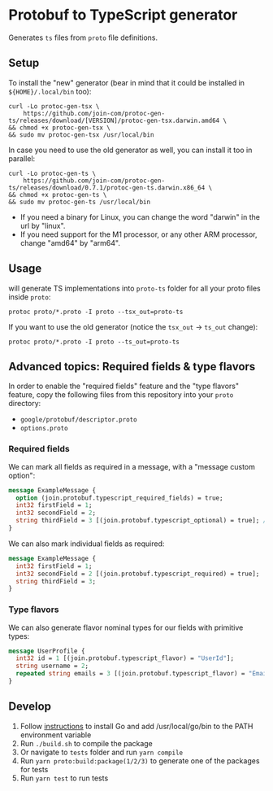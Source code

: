 # Protobuf to TypeScript generator

Generates `ts` files from `proto` file definitions.

## Setup

To install the "new" generator (bear in mind that it could be installed in `${HOME}/.local/bin` too):
```
curl -Lo protoc-gen-tsx \
    https://github.com/join-com/protoc-gen-ts/releases/download/[VERSION]/protoc-gen-tsx.darwin.amd64 \
&& chmod +x protoc-gen-tsx \
&& sudo mv protoc-gen-tsx /usr/local/bin
```

In case you need to use the old generator as well, you can install it too in parallel:
```
curl -Lo protoc-gen-ts \
    https://github.com/join-com/protoc-gen-ts/releases/download/0.7.1/protoc-gen-ts.darwin.x86_64 \
&& chmod +x protoc-gen-ts \
&& sudo mv protoc-gen-ts /usr/local/bin
```

- If you need a binary for Linux, you can change the word "darwin" in the url by "linux".
- If you need support for the M1 processor, or any other ARM processor, change "amd64" by "arm64".

## Usage

will generate TS implementations into `proto-ts` folder for all your proto files inside `proto`:
```
protoc proto/*.proto -I proto --tsx_out=proto-ts
```

If you want to use the old generator (notice the `tsx_out` -> `ts_out` change):
```
protoc proto/*.proto -I proto --ts_out=proto-ts
```

## Advanced topics: Required fields & type flavors

In order to enable the "required fields" feature and the "type flavors" feature,
copy the following files from this repository into your `proto` directory:
- `google/protobuf/descriptor.proto`
- `options.proto`

### Required fields

We can mark all fields as required in a message, with a "message custom option":
```proto
message ExampleMessage {
  option (join.protobuf.typescript_required_fields) = true;
  int32 firstField = 1;
  int32 secondField = 2;
  string thirdField = 3 [(join.protobuf.typescript_optional) = true]; // We can mark fields as optional
}
```

We can also mark individual fields as required:
```proto
message ExampleMessage {
  int32 firstField = 1;
  int32 secondField = 2 [(join.protobuf.typescript_required) = true];
  string thirdField = 3;
}
```

### Type flavors

We can also generate flavor nominal types for our fields with primitive types:
```proto
message UserProfile {
  int32 id = 1 [(join.protobuf.typescript_flavor) = "UserId"];
  string username = 2;
  repeated string emails = 3 [(join.protobuf.typescript_flavor) = "Email"];
}
```

## Develop

1. Follow [instructions](https://golang.org/doc/install) to install Go and add /usr/local/go/bin to the PATH environment variable
2. Run `./build.sh` to compile the package
3. Or navigate to `tests` folder and run `yarn compile`
4. Run `yarn proto:build:package(1/2/3)` to generate one of the packages for tests
5. Run `yarn test` to run tests
